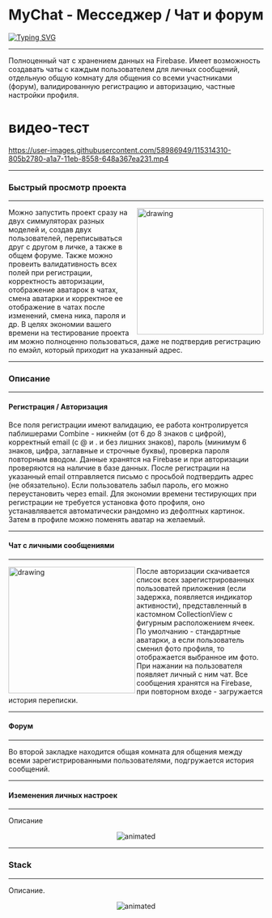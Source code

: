 
# MyChat - Месседжер / Чат и форум
[![Typing SVG](https://readme-typing-svg.herokuapp.com?font=Fira+Code&pause=1000&width=435&lines=MyChat+-+%D0%9C%D0%B5%D1%81%D1%81%D0%B5%D0%B4%D0%B6%D0%B5%D1%80+%2F+%D0%A7%D0%B0%D1%82+%D0%B8+%D1%84%D0%BE%D1%80%D1%83%D0%BC)](https://git.io/typing-svg)
***
Полноценный чат с хранением данных на Firebase. Имеет возможность создавать чаты с каждым пользователем для личных сообщений, отдельную общую комнату для общения со всеми участниками (форум), валидированную регистрацию и авторизацию, частные настройки профиля.
# видео-тест


https://user-images.githubusercontent.com/58986949/115314310-805b2780-a1a7-11eb-8558-648a367ea231.mp4
***

### Быстрый просмотр проекта
***
 <img align="right" src="https://im.wampi.ru/2022/10/29/SNIMOK-EKRANA-2022-10-29-V-12.40.33.png" alt="drawing" style="width:250px;"/> Можно запустить проект сразу на двух симмуляторах разных моделей и, создав двух пользователей, переписываться друг с другом в личке, а также в общем форуме. Также можно провеить валидативность всех полей при регистрации, корректность авторизации, отображение аватарок в чатах, смена аватарки и корректное ее отображение в чатах после изменений, смена ника, пароля и др. 
В целях экономии вашего времени на тестирование проекта им можно полноценно пользоваться, даже не подтвердив регистрацию по емэйл, который приходит на указанный адрес.
***

### Описание
***
#### Регистрация / Авторизация

Все поля регистрации имеют валидацию, ее работа контролируется паблишерами Combine - никнейм (от 6 до 8 знаков с цифрой), корректный email (с @ и . и без лишних знаков), пароль (минимум 6 знаков, цифра, заглавные и строчные буквы), проверка пароля повторным вводом.
Данные хранятся на Firebase и при авторизации проверяются на наличие в базе данных. После регистрации на указанный email отправляется письмо с просьбой подтвердить адрес (не обязательно). Если пользователь забыл пароль, его можно переустановить через email.
Для экономии времени тестирующих при регистрации не требуется установка фото профиля, оно устанавлявается автоматически рандомно из дефолтных картинок. Затем в профиле можно поменять аватар на желаемый. 
***
#### Чат с личными сообщениями
***
<img align="left" src="https://ic.wampi.ru/2022/10/29/SNIMOK-EKRANA-2022-10-29-V-13.26.41.png" alt="drawing" style="width:250px;"/> После авторизации скачивается список всех зарегистрированных пользоватей приложения (если задержка, появляется индикатор активности), представленный в кастомном CollectionView с фигурным расположением ячеек. По умолчанию - стандартные аватарки, а если пользователь сменил фото профиля, то отображается выбранное им фото.
При нажании на пользователя появляет личный с ним чат. Все сообщения хранятся на Firebase, при повторном входе - загружается история переписки. 
***
#### Форум
***

Во второй закладке находится общая комната для общения между всеми зарегистрированными пользователями, подгружается история сообщений. 
***
#### Иземенения личных настроек
***
Описание
<p align="center">
  <img src="https://media.giphy.com/media/ibPBFAAwnvCfzUfavN/giphy.gif" alt="animated"> 

***
### Stack
***
Описание.
<p align="center">
<img src="https://media.giphy.com/media/TC59t6BDltvM82ESoY/giphy.gif" alt="animated" />
